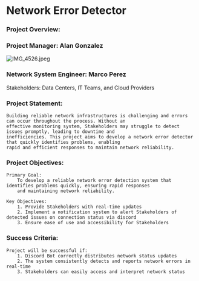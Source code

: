# Network Error Detector

### Project Overview:
### Project Manager: Alan Gonzalez
![IMG_4526.jpeg](..%2F..%2FDownloads%2FIMG_4526.jpeg)
### Network System Engineer: Marco Perez
Stakeholders: Data Centers, IT Teams, and Cloud Providers

### Project Statement:
    Building reliable network infrastructures is challenging and errors can occur throughout the process. Without an 
    effective monitoring system, Stakeholders may struggle to detect issues promptly, leading to downtime and 
    inefficiencies. This project aims to develop a network error detector that quickly identifies problems, enabling 
    rapid and efficient responses to maintain network reliability.

### Project Objectives:
    Primary Goal:
        To develop a reliable network error detection system that identifies problems quickly, ensuring rapid responses 
        and maintaining network reliability.
    
    Key Objectives:
        1. Provide Stakeholders with real-time updates
        2. Implement a notification system to alert Stakeholders of detected issues on connection status via discord
        3. Ensure ease of use and accessibility for Stakeholders

### Success Criteria:
    Project will be successful if:
        1. Discord Bot correctly distributes network status updates
        2. The system consistently detects and reports network errors in real-time
        3. Stakeholders can easily access and interpret network status